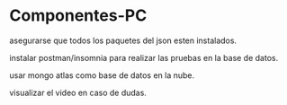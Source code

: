 ﻿# Componentes-PC

asegurarse que todos los paquetes del json esten instalados. 

instalar postman/insomnia para realizar las pruebas en la base de datos. 

usar mongo atlas como base de datos en la nube. 

visualizar el video en caso de dudas. 
